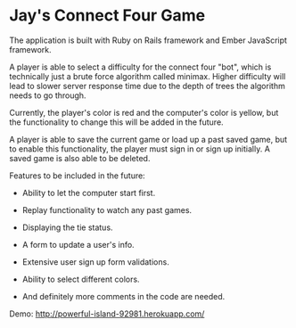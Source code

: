 # Jay's Connect Four Game

The application is built with Ruby on Rails framework and Ember JavaScript framework.

A player is able to select a difficulty for the connect four "bot", which is technically just a brute force algorithm called minimax.
Higher difficulty will lead to slower server response time due to the depth of trees the algorithm needs to go through.

Currently, the player's color is red and the computer's color is yellow,
but the functionality to change this will be added in the future.

A player is able to save the current game or load up a past saved game,
but to enable this functionality, the player must sign in or sign up initially.
A saved game is also able to be deleted.

Features to be included in the future:

* Ability to let the computer start first.

* Replay functionality to watch any past games.

* Displaying the tie status.

* A form to update a user's info.

* Extensive user sign up form validations.

* Ability to select different colors.

* And definitely more comments in the code are needed.

Demo: http://powerful-island-92981.herokuapp.com/
